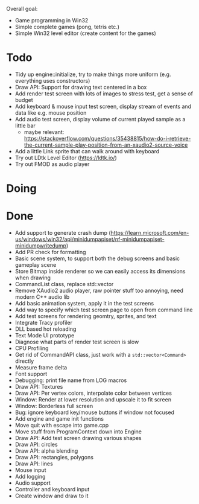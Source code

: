 Overall goal:
- Game programming in Win32
- Simple complete games (pong, tetris etc.)
- Simple Win32 level editor (create content for the games)

# Todo
- Tidy up engine::initialize, try to make things more uniform (e.g. everything uses constructors)
- Draw API: Support for drawing text centered in a box
- Add render test screen with lots of images to stress test, get a sense of budget
- Add keyboard & mouse input test screen, display stream of events and data like e.g. mouse position
- Add audio test screen, display volume of current played sample as a little bar
  - maybe relevant: https://stackoverflow.com/questions/35438815/how-do-i-retrieve-the-current-sample-play-position-from-an-xaudio2-source-voice
- Add a little Link sprite that can walk around with keyboard
- Try out LDtk Level Editor (https://ldtk.io/)
- Try out FMOD as audio player

# Doing

# Done
- Add support to generate crash dump (https://learn.microsoft.com/en-us/windows/win32/api/minidumpapiset/nf-minidumpapiset-minidumpwritedump)
- Add PR check for formatting
- Basic scene system, to support both the debug screens and basic gameplay scene
- Store Bitmap inside renderer so we can easily access its dimensions when drawing
- CommandList class, replace std::vector<Command>
- Remove XAudio2 audio player, raw pointer stuff too annoying, need modern C++ audio lib
- Add basic animation system, apply it in the test screens
- Add way to specify which test screen page to open from command line
- Add test screens for rendering geomtry, sprites, and text
- Integrate Tracy profiler
- DLL based hot reloading
- Text Mode UI prototype
- Diagnose what parts of render test screen is slow
- CPU Profiling
- Get rid of CommandAPI class, just work with a `std::vector<Command>` directly
- Measure frame delta
- Font support
- Debugging: print file name from LOG macros
- Draw API: Textures
- Draw API: Per vertex colors, interpolate color between vertices
- Window: Render at lower resolution and upscale it to fit screen
- Window: Borderless full screen
- Bug: ignore keyboard key/mouse buttons if window not focused
- Add engine and game init functions
- Move quit with escape into game.cpp
- Move stuff from ProgramContext down into Engine
- Draw API: Add test screen drawing various shapes
- Draw API: circles
- Draw API: alpha blending
- Draw API: rectangles, polygons
- Draw API: lines
- Mouse input
- Add logging
- Audio support
- Controller and keyboard input
- Create window and draw to it
